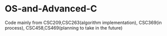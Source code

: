 # OS-and-Advanced-C
Code mainly from CSC209,CSC263(algorithm implementation), CSC369(in process), CSC458,CS469(planning to take in the future)
